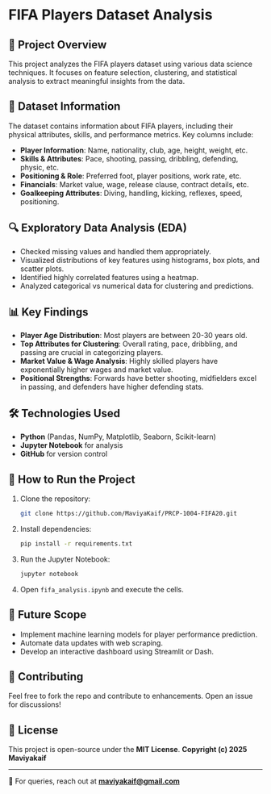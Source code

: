 # FIFA Players Dataset Analysis

## 📌 Project Overview
This project analyzes the FIFA players dataset using various data science techniques. It focuses on feature selection, clustering, and statistical analysis to extract meaningful insights from the data.

## 📂 Dataset Information
The dataset contains information about FIFA players, including their physical attributes, skills, and performance metrics. Key columns include:
- **Player Information**: Name, nationality, club, age, height, weight, etc.
- **Skills & Attributes**: Pace, shooting, passing, dribbling, defending, physic, etc.
- **Positioning & Role**: Preferred foot, player positions, work rate, etc.
- **Financials**: Market value, wage, release clause, contract details, etc.
- **Goalkeeping Attributes**: Diving, handling, kicking, reflexes, speed, positioning.

## 🔍 Exploratory Data Analysis (EDA)
- Checked missing values and handled them appropriately.
- Visualized distributions of key features using histograms, box plots, and scatter plots.
- Identified highly correlated features using a heatmap.
- Analyzed categorical vs numerical data for clustering and predictions.

## 📊 Key Findings
- **Player Age Distribution**: Most players are between 20-30 years old.
- **Top Attributes for Clustering**: Overall rating, pace, dribbling, and passing are crucial in categorizing players.
- **Market Value & Wage Analysis**: Highly skilled players have exponentially higher wages and market value.
- **Positional Strengths**: Forwards have better shooting, midfielders excel in passing, and defenders have higher defending stats.

## 🛠️ Technologies Used
- **Python** (Pandas, NumPy, Matplotlib, Seaborn, Scikit-learn)
- **Jupyter Notebook** for analysis
- **GitHub** for version control

## 🚀 How to Run the Project
1. Clone the repository:
   ```bash
   git clone https://github.com/MaviyaKaif/PRCP-1004-FIFA20.git
   ```
2. Install dependencies:
   ```bash
   pip install -r requirements.txt
   ```
3. Run the Jupyter Notebook:
   ```bash
   jupyter notebook
   ```
4. Open `fifa_analysis.ipynb` and execute the cells.

## 📌 Future Scope
- Implement machine learning models for player performance prediction.
- Automate data updates with web scraping.
- Develop an interactive dashboard using Streamlit or Dash.

## 📢 Contributing
Feel free to fork the repo and contribute to enhancements. Open an issue for discussions!

## 📜 License
This project is open-source under the **MIT License**.
**Copyright (c) 2025 Maviyakaif**

---
📧 For queries, reach out at **maviyakaif@gmail.com**

